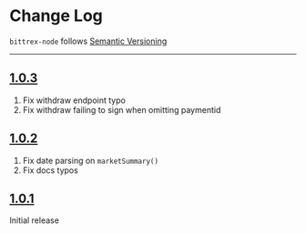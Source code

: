 Change Log
==========

`bittrex-node` follows [Semantic Versioning](http://semver.org/)

---

## [1.0.3](https://github.com/AndrewBarba/bittrex-node/releases/tag/1.0.3)

1. Fix withdraw endpoint typo
2. Fix withdraw failing to sign when omitting paymentid

## [1.0.2](https://github.com/AndrewBarba/bittrex-node/releases/tag/1.0.2)

1. Fix date parsing on `marketSummary()`
2. Fix docs typos

## [1.0.1](https://github.com/AndrewBarba/bittrex-node/releases/tag/1.0.1)

Initial release
